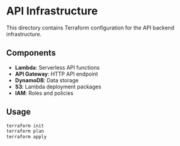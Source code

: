 # API Infrastructure

This directory contains Terraform configuration for the API backend infrastructure.

## Components

- **Lambda**: Serverless API functions
- **API Gateway**: HTTP API endpoint
- **DynamoDB**: Data storage
- **S3**: Lambda deployment packages
- **IAM**: Roles and policies

## Usage

```bash
terraform init
terraform plan
terraform apply
```